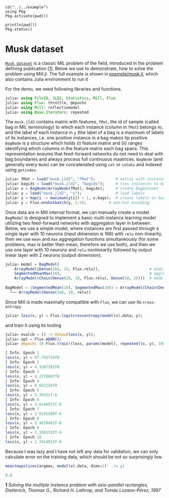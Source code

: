 ```@setup musk
cd("../../example")
using Pkg
Pkg.activate(pwd())
```

```@repl musk
println(pwd())
Pkg.status()
```

# Musk dataset
[`Musk dataset`](https://archive.ics.uci.edu/ml/datasets/Musk+(Version+2)) is a classic MIL problem of the field, introduced in the problem defining publication [[1](#cit1)]. Below we use to demonstrate, how to solve the problem using Mill.jl. The full example is shown in [example/musk.jl](example/musk.jl), which also contains Julia environment to run it
 
For the demo, we need following libraries and functions.
```julia
julia> using FileIO, JLD2, Statistics, Mill, Flux
julia> using Flux: throttle, @epochs
julia> using Mill: reflectinmodel
julia> using Base.Iterators: repeated
```
The `musk.jld2` contains matrix with features, `fMat`, the id of sample (called bag in MIL terminology) to which each instance (column in `fMat`) belongs to, and the label of each instance in `y` (the label of a bag is a maximum of labels of its instances, i.e. one positive instance in a bag makes itp positive. 
`BagNode` is a structure which holds (i) feature matrix and (ii) ranges identifying which columns in the feature matrix each bag spans. This representation ensures that feed-forward networks do not need to deal with bag boundaries and always process full continuous maatrices. `BagNode` (and generally every `Node`) can be concatenated using `cat` or  `catobs` and indexed using `getindex`.
```julia
julia> fMat = load("musk.jld2", "fMat");         # matrix with instances, each column is one sample
julia> bagids = load("musk.jld2", "bagids");     # ties instances to bags
julia> x = BagNode(ArrayNode(fMat), bagids);     # create BagDataset
julia> y = load("musk.jld2", "y");               # load labels
julia> y = map(i -> maximum(y[i]) + 1, x.bags);  # create labels on bags
julia> y = Flux.onehotbatch(y, 1:2);          # one-hot encoding
```
Once data are in Mill internal format, we can manually create a model. `BagModel` is designed to implement a basic multi-instance learning model utilizing two feed-forward networks with aggregaton layer in between. Below, we use a simple model, where instances are first passed through a single layer with 10 neurons (input dimension is 166) with `relu` non-linearity, then we use `mean` and `max` aggregation functions simultaneously (for some problems, max is better then mean, therefore we use both), and then we use one layer with 10 neurons and `relu` nonlinearity followed by output linear layer with 2 neurons (output dimension).
```julia
julia> model = BagModel(
    ArrayModel(Dense(166, 10, Flux.relu)),                      # model on the level of Flows
    SegmentedMeanMax(10),                                       # aggregation
    ArrayModel(Chain(Dense(20, 10, Flux.relu), Dense(10, 2))))  # model on the level of bags
    
BagModel ↦ ⟨SegmentedMean(10), SegmentedMax(10)⟩ ↦ ArrayModel(Chain(Dense(20, 10, relu), Dense(10, 2)))
  └── ArrayModel(Dense(166, 10, relu))
```

Since Mill is made maximally compatible with `Flux`, we can use its `cross-entropy`
```julia
julia> loss(x, y) = Flux.logitcrossentropy(model(x).data, y);
```
and train it using its tooling
 ```julia
julia> evalcb = () -> @show(loss(x, y));
julia> opt = Flux.ADAM();
julia> @epochs 10 Flux.train!(loss, params(model), repeated((x, y), 1000), opt, cb=throttle(evalcb, 1))

[ Info: Epoch 1
loss(x, y) = 87.793724f0
[ Info: Epoch 2
loss(x, y) = 4.3207192f0
[ Info: Epoch 3
loss(x, y) = 4.2778687f0
[ Info: Epoch 4
loss(x, y) = 0.662226f0
[ Info: Epoch 5
loss(x, y) = 5.76351f-6
[ Info: Epoch 6
loss(x, y) = 3.8146973f-6
[ Info: Epoch 7
loss(x, y) = 2.8195589f-6
[ Info: Epoch 8
loss(x, y) = 2.4878461f-6
[ Info: Epoch 9
loss(x, y) = 2.1561332f-6
[ Info: Epoch 10
loss(x, y) = 1.7414923f-6
```
 
Because I was lazy and I have not left any data for validation, we can only calculate error on the training data, which should be not so surprisingly low.
 ```julia
mean(mapslices(argmax, model(x).data, dims=1)' .!= y)

0.0
```

 <a name="cit1"><b>1</b></a> *Solving the multiple instance problem with axis-parallel rectangles, Dietterich, Thomas G., Richard H. Lathrop, and Tomás Lozano-Pérez, 1997*
